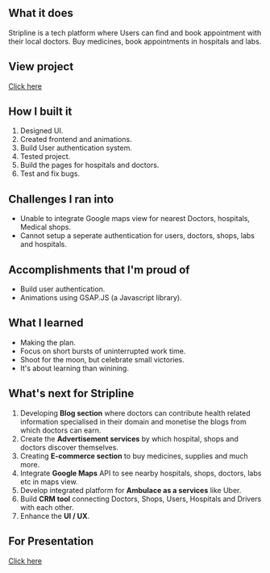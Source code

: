## What it does
Stripline is a tech platform where Users can find and book appointment with their local doctors.
Buy medicines, book appointments in hospitals and labs.


## View project
[Click here](https://devpost.com/software/stripline-platform-for-healthcare)


## How I built it
1. Designed UI.
2. Created frontend and animations.
3. Build User authentication system.
4. Tested project.
5. Build the pages for hospitals and doctors.
6. Test and fix bugs.


## Challenges I ran into
- Unable to integrate Google maps view for nearest Doctors, hospitals, Medical shops.
- Cannot setup a seperate authentication for users, doctors, shops, labs and hospitals.


## Accomplishments that I'm proud of
- Build user authentication.
- Animations using GSAP.JS (a Javascript library).


## What I learned
- Making the plan.
- Focus on short bursts of uninterrupted work time.
- Shoot for the moon, but celebrate small victories.
- It's about learning than winining.


## What's next for Stripline
1. Developing **Blog section** where doctors can contribute health related information specialised in their domain and monetise the blogs from which doctors can earn.
2. Create the **Advertisement services** by which hospital, shops and doctors discover themselves.
3. Creating **E-commerce section** to buy medicines, supplies and much more.
4. Integrate **Google Maps** API to see nearby hospitals, shops, doctors, labs etc in maps view.
5. Develop integrated platform for **Ambulace as a services** like Uber.
6. Build **CRM tool** connecting Doctors, Shops, Users, Hospitals and Drivers with each other.
7. Enhance the **UI / UX**.

## For Presentation
[Click here](https://docs.google.com/presentation/d/1jv-1UpA17rkx94N1TwVNot9hvlK8bC1s/edit?usp=sharing&ouid=113549879766988861196&rtpof=true&sd=true)
